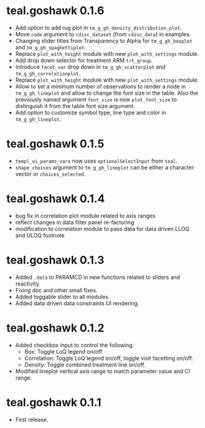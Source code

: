 # teal.goshawk 0.1.6

* Add option to add rug plot in `tm_g_gh_density_distribution_plot`.
* Move `code` argument to `cdisc_dataset` (from `cdisc_data`) in examples.
* Changing slider titles from Transparency to Alpha for `tm_g_gh_boxplot` and `tm_g_gh_spaghettiplot`.
* Replace `plot_with_height` module with new `plot_with_settings` module. 
* Add drop down selector for treatment ARM `trt_group`.
* Introduce `facet_var` drop down in `tm_g_gh_scatterplot` and `tm_g_gh_correlationplot`.
* Replace `plot_with_height` module with new `plot_with_settings` module.
* Allow to set a minimum number of observations to render a node in `tm_g_gh_lineplot` and allow to change the font size in the table. Also the previously named argument `font_size` is now `plot_font_size` to distinguish it from the table font size argument.
* Add option to customize symbol type, line type and color in `tm_g_gh_lineplot`.

# teal.goshawk 0.1.5

* `templ_ui_params_vars` now uses `optionalSelectInput` from `teal`.
* `shape_choices` argument to `tm_g_gh_lineplot` can be either a character vector or `choices_selected`.

# teal.goshawk 0.1.4

* bug fix in correlation plot module related to axis ranges
* reflect changes in data filter panel re-factoring
* modification to correlation module to pass data for data driven LLOQ and ULOQ footnote

# teal.goshawk 0.1.3

* Added `.data` to PARAMCD in new functions related to sliders and reactivity.
* Fixing doc and other small fixes.
* Added toggable slider to all modules.
* Added data driven data constraints UI rendering.

# teal.goshawk 0.1.2

* Added checkbox input to control the following:
  - Box: Toggle LoQ legend on/off.
  - Correlation: Toggle LoQ legend on/off, toggle visit facetting on/off.
  - Density: Toggle combined treatment line on/off.
* Modified lineplot vertical axis range to match parameter value and CI range.

# teal.goshawk 0.1.1

* First release.